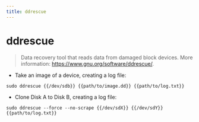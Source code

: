 ```yaml
---
title: ddrescue
---
```

# ddrescue

> Data recovery tool that reads data from damaged block devices.
> More information: <https://www.gnu.org/software/ddrescue/>.

- Take an image of a device, creating a log file:

`sudo ddrescue {{/dev/sdb}} {{path/to/image.dd}} {{path/to/log.txt}}`

- Clone Disk A to Disk B, creating a log file:

`sudo ddrescue --force --no-scrape {{/dev/sdX}} {{/dev/sdY}} {{path/to/log.txt}}`
